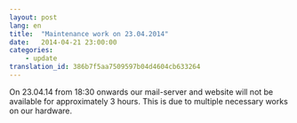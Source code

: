 ```yaml
---
layout: post
lang: en
title:  "Maintenance work on 23.04.2014"
date:   2014-04-21 23:00:00
categories:
    - update
translation_id: 386b7f5aa7509597b04d4604cb633264
---
```


On 23.04.14 from 18:30 onwards our mail-server and website will not be available for approximately 3 hours. This is due to multiple necessary works on our hardware.
